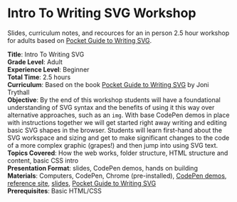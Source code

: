 # Intro To Writing SVG Workshop 

Slides, curriculum notes, and recources for an in person 2.5 hour workshop for adults based on [Pocket Guide to Writing SVG](http://svgpocketguide.com/book/).

**Title**: Intro To Writing SVG<br>
**Grade Level**: Adult<br>
**Experience Level**: Beginner<br>
**Total Time**: 2.5 hours<br>
**Curriculum**: Based on the book [Pocket Guide to Writing SVG](http://svgpocketguide.com/book/) by Joni Trythall<br>
**Objective**: By the end of this workshop students will have a foundational understanding of SVG syntax and the benefits of using it this way over alternative approaches, such as an `img`. With base CodePen demos in place with instructions together we will get started right away writing and editing basic SVG shapes in the browser. Students will learn first-hand about the SVG workspace and sizing and get to make significant changes to the code of a more complex graphic (grapes!) and then jump into using SVG text.<br>
**Topics Covered**: How the web works, folder structure, HTML structure and content, basic CSS intro<br>
**Presentation Format**: slides, CodePen demos, hands on building<br>
**Materials**: Computers, CodePen, Chrome (pre-installed), [CodePen demos](http://codepen.io/collection/DVYpJK/), [reference site](http://jonitrythall.github.io/svgintro/), [slides](https://docs.google.com/presentation/d/1PZZnf0Z9uViwX8ma4gnbT8BGybIiAygLf_LOkdhclAY/edit?usp=sharing), [Pocket Guide to Writing SVG](http://svgpocketguide.com/book/)<br>
**Prerequisites**: Basic HTML/CSS 

